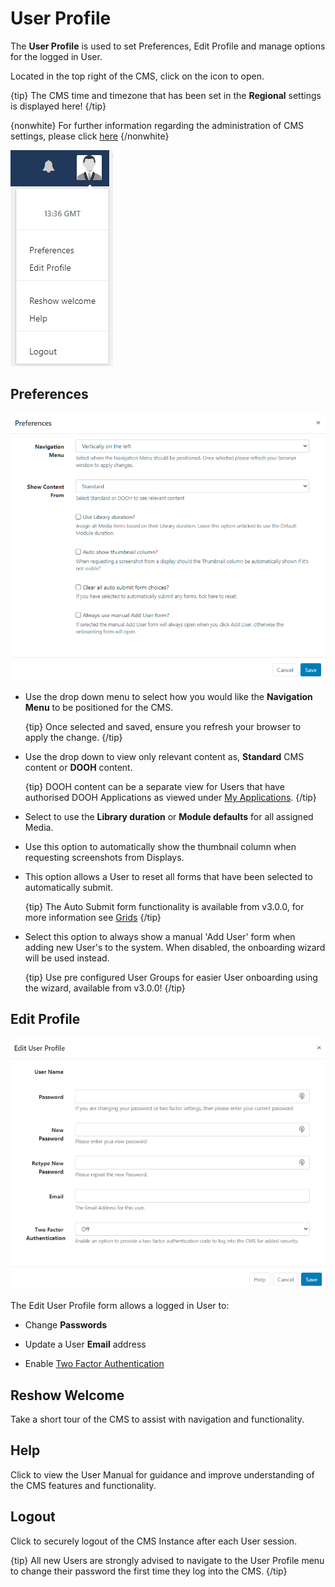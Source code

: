 <!--toc=tour-->

# User Profile

The **User Profile** is used to set Preferences, Edit Profile and manage options for the logged in User.

Located in the top right of the CMS, click on the icon to open.

{tip}
The CMS time and timezone that has been set in the **Regional** settings is displayed here!
{/tip}

{nonwhite}
For further information regarding the administration of CMS settings, please click [here](https://xibo.org.uk/docs/setup/xibo-cms-settings)
{/nonwhite}

![User Profile](img/tour_user_profile.png)

## Preferences

![Preferences](img/v3_tour_profile_preferences.png) 

- Use the drop down menu to select how you would like the **Navigation Menu** to be positioned for the CMS.

  {tip}
  Once selected and saved, ensure you refresh your browser to apply the change.
  {/tip}

- Use the drop down to view only relevant content as, **Standard** CMS content or **DOOH** content.

  {tip}
  DOOH content can be a separate view for Users that have authorised DOOH Applications as viewed under [My Applications](<https://xibo.org.uk/manual/en/users_administration.html#my_applications>).
  {/tip}

- Select to use the **Library duration** or **Module defaults** for all assigned Media.

- Use this option to automatically show the thumbnail column when requesting screenshots from Displays.

- This option allows a User to reset all forms that have been selected to automatically submit.

  {tip}
  The Auto Submit form functionality is available from v3.0.0, for more information see [Grids](tour_grids.html)
  {/tip}

- Select this option to always show a manual 'Add User' form when adding new User's to the system. When disabled, the onboarding wizard will be used instead.

  {tip}
  Use pre configured User Groups for easier User onboarding using the wizard, available from v3.0.0!
  {/tip}

## Edit Profile

![Edit Profile](img/v3_tour_edit_profile.png)

The Edit User Profile form allows a logged in User to:

- Change **Passwords**
- Update a User **Email** address

- Enable [Two Factor Authentication](<https://xibo.org.uk/manual/en/tour_two_factor_authentication.html>) 

## Reshow Welcome

Take a short tour of the CMS to assist with navigation and functionality.

## Help

Click to view the User Manual for guidance and improve understanding of the CMS features and functionality.

## Logout

Click to securely logout of the CMS Instance after each User session.

{tip}
All new Users are strongly advised to navigate to the User Profile menu to change their password the first time they log into the CMS.
{/tip}